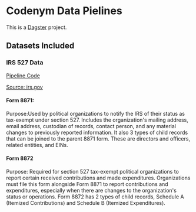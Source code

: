 # Codenym Data Pielines

This is a [Dagster](https://dagster.io/) project.

## Datasets Included

### IRS 527 Data

[Pipeline Code](datanym/assets/IRS527)

[Source: irs.gov](https://www.irs.gov/charities-non-profits/political-organizations/political-organization-filing-and-disclosure)

#### Form 8871: 

Purpose:Used by political organizations to notify the IRS of their status as tax-exempt under section 527.  Includes the organization's mailing address, email address, custodian of records, contact person, and any material changes to previously reported information.  It also 3 types of child records that can be joined to the parent 8871 form.  These are directors and officers, related entities, and EINs.

#### Form 8872

Purpose:  Required for section 527 tax-exempt political organizations to report certain received contributions and made expenditures.  Organizations must file this form alongside Form 8871 to report contributions and expenditures, especially when there are changes to the organization's status or operations.  Form 8872 has 2 types of child records, Schedule A (Itemized Contributions) and Schedule B (Itemized Expenditures).
